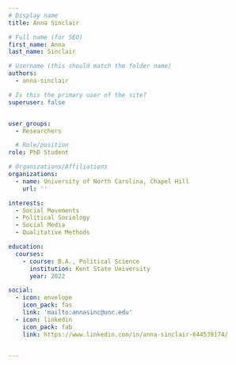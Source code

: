 ```yaml
---
# Display name
title: Anna Sinclair

# Full name (for SEO)
first_name: Anna
last_name: Sinclair

# Username (this should match the folder name)
authors:
  - anna-sinclair

# Is this the primary user of the site?
superuser: false


user_groups:
  - Researchers

  # Role/position
role: PhD Student

# Organizations/Affiliations
organizations:
  - name: University of North Carolina, Chapel Hill
    url: ''

interests:
  - Social Movements
  - Political Sociology
  - Social Media
  - Qualitative Methods

education:
  courses:
    - course: B.A., Political Science
      institution: Kent State University
      year: 2022

social:
  - icon: envelope
    icon_pack: fas
    link: 'mailto:annasinc@unc.edu'
  - icon: linkedin
    icon_pack: fab
    link: https://www.linkedin.com/in/anna-sinclair-644539174/
 

---
```


